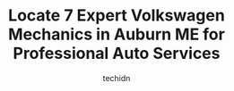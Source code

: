 ---
layout: ampstory
image: https://images.unsplash.com/photo-1523676060187-f55189a71f5e?ixlib=rb-4.0.3&ixid=MnwxMjA3fDB8MHxwaG90by1wYWdlfHx8fGVufDB8fHx8&auto=format&fit=crop&w=640&h=853&q=80
author: techidn
featured: false
description: Discover the 7 best Volkswagen Mechanic in Auburn ME, USA and ensure your vehicle receives the highest quality of care. These trusted professionals are known for their skill, knowledge, and 
title: Locate 7 Expert Volkswagen Mechanics in Auburn ME for Professional Auto Services
cover:
   title: Locate 7 Expert Volkswagen Mechanics in Auburn ME for Professional Auto Services
   subtitle: Rickpate
   background: https://images.unsplash.com/photo-1523676060187-f55189a71f5e?ixlib=rb-4.0.3&ixid=MnwxMjA3fDB8MHxwaG90by1wYWdlfHx8fGVufDB8fHx8&auto=format&fit=crop&w=640&h=853&q=80

pages: 
 - layout: thirds
   top: <h1>#1 Real Deal Auto Sales North</h1>
   bottom: "<p>Kevin, Dennis and Lovie made my car buying experience fun and easy! I even left with some Real Deal swag! I love my beautiful new to meVolvo! Kevin called me becaus</p>"
   background: https://www.knot35.com/toplist/wp-content/uploads/2023/06/best-volkswagen-mechanic-1-in-auburn-me-1685835116.jpeg
   backgroundblur: true
 - layout: thirds
   top: <h1>#2 Rowe Volkswagen Auburn</h1>
   bottom: "<p>699 Center St Suite 4, Auburn, ME 04210, United States</p>"
   background: https://www.knot35.com/toplist/wp-content/uploads/2023/06/best-volkswagen-mechanic-2-in-auburn-me-1685835116.jpeg
   cta:
      link: https://www.knot35.com/toplist/locate-7-expert-volkswagen-mechanics-in-auburn-me-for-professional-auto-services/
      text: Locate 7 Expert Volkswagen Mechanics in Auburn ME for Professional Auto Services
 - layout: thirds
   top: <h1>#3 Berubes Complete Auto Care</h1>
   bottom: "<p>147 East Ave, Lewiston, ME 04240, United States</p>"
   background: https://www.knot35.com/toplist/wp-content/uploads/2023/06/best-volkswagen-mechanic-3-in-auburn-me-1685835116.jpeg
   cta:
      link: https://www.knot35.com/toplist/locate-7-expert-volkswagen-mechanics-in-auburn-me-for-professional-auto-services/
      text: Locate 7 Expert Volkswagen Mechanics in Auburn ME for Professional Auto Services
 - layout: thirds
   top: <h1>#4 Rowe Auto Group</h1>
   bottom: "<p>699 Center St, Auburn, ME 04210, United States</p>"
   background: https://images.unsplash.com/photo-1595364397663-fca4f075d796?ixlib=rb-4.0.3&ixid=MnwxMjA3fDB8MHxwaG90by1wYWdlfHx8fGVufDB8fHx8&auto=format&fit=crop&w=640&h=853&q=80
   cta:
      link: https://www.knot35.com/toplist/locate-7-expert-volkswagen-mechanics-in-auburn-me-for-professional-auto-services/
      text: Locate 7 Expert Volkswagen Mechanics in Auburn ME for Professional Auto Services
 - layout: thirds
   top: <h1>#5 Rennen Performance</h1>
   bottom: "<p>459 Washington St N, Auburn, ME 04210, United States</p>"
   background: https://images.unsplash.com/photo-1561679660-d00ee1e0dc8e?ixlib=rb-4.0.3&ixid=MnwxMjA3fDB8MHxwaG90by1wYWdlfHx8fGVufDB8fHx8&auto=format&fit=crop&w=640&h=853&q=80
   cta:
      link: https://www.knot35.com/toplist/locate-7-expert-volkswagen-mechanics-in-auburn-me-for-professional-auto-services/
      text: Locate 7 Expert Volkswagen Mechanics in Auburn ME for Professional Auto Services
 - layout: thirds
   top: <h1>#6 The VW Garage</h1>
   bottom: "<p>399 Main St, Westbrook, ME 04092, United States</p>"
   background: https://images.unsplash.com/photo-1599422314077-f4dfdaa4cd09?ixlib=rb-4.0.3&ixid=MnwxMjA3fDB8MHxwaG90by1wYWdlfHx8fGVufDB8fHx8&auto=format&fit=crop&w=640&h=853&q=80
   cta:
      link: https://www.knot35.com/toplist/locate-7-expert-volkswagen-mechanics-in-auburn-me-for-professional-auto-services/
      text: Locate 7 Expert Volkswagen Mechanics in Auburn ME for Professional Auto Services
 - layout: thirds
   top: <h1>#7 Morins Auto Center</h1>
   bottom: "<p>1122 Center St, Auburn, ME 04210, United States</p>"
   background: https://images.unsplash.com/photo-1552083974-186346191183?ixlib=rb-4.0.3&ixid=MnwxMjA3fDB8MHxwaG90by1wYWdlfHx8fGVufDB8fHx8&auto=format&fit=crop&w=640&h=853&q=80
   cta:
      link: https://www.knot35.com/toplist/locate-7-expert-volkswagen-mechanics-in-auburn-me-for-professional-auto-services/
      text: Locate 7 Expert Volkswagen Mechanics in Auburn ME for Professional Auto Services
 - layout: thirds
   middle: Continue reading...
   background: https://plus.unsplash.com/premium_photo-1664640458616-3c74f8cb4589?ixlib=rb-4.0.3&ixid=MnwxMjA3fDB8MHxwaG90by1wYWdlfHx8fGVufDB8fHx8&auto=format&fit=crop&w=640&h=853&q=80
   cta:
      link: https://www.knot35.com/toplist/locate-7-expert-volkswagen-mechanics-in-auburn-me-for-professional-auto-services/
      text: Locate 7 Expert Volkswagen Mechanics in Auburn ME for Professional Auto Services
      
---